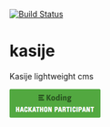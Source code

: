 [![Build Status](https://travis-ci.org/touwolf/kasije.svg?branch=master)](https://travis-ci.org/touwolf/kasije)

# kasije
Kasije lightweight cms

[![Koding Hackathon Badge](/koding_hackathon_badge.png?raw=true "Koding Hackathon Badge")](https://koding.com/Hackathon)

